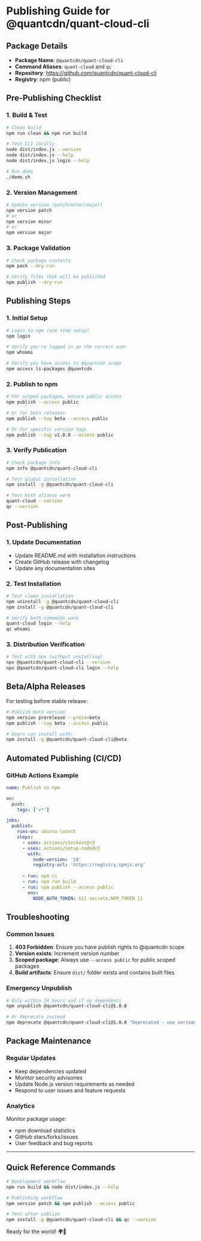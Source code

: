 # Publishing Guide for @quantcdn/quant-cloud-cli

## Package Details

- **Package Name**: `@quantcdn/quant-cloud-cli`
- **Command Aliases**: `quant-cloud` and `qc`
- **Repository**: https://github.com/quantcdn/quant-cloud-cli
- **Registry**: npm (public)

## Pre-Publishing Checklist

### 1. Build & Test
```bash
# Clean build
npm run clean && npm run build

# Test CLI locally
node dist/index.js --version
node dist/index.js --help
node dist/index.js login --help

# Run demo
./demo.sh
```

### 2. Version Management
```bash
# Update version (patch/minor/major)
npm version patch
# or
npm version minor
# or  
npm version major
```

### 3. Package Validation
```bash
# Check package contents
npm pack --dry-run

# Verify files that will be published
npm publish --dry-run
```

## Publishing Steps

### 1. Initial Setup
```bash
# Login to npm (one time setup)
npm login

# Verify you're logged in as the correct user
npm whoami

# Verify you have access to @quantcdn scope
npm access ls-packages @quantcdn
```

### 2. Publish to npm
```bash
# For scoped packages, ensure public access
npm publish --access public

# Or for beta releases
npm publish --tag beta --access public

# Or for specific version tags
npm publish --tag v1.0.0 --access public
```

### 3. Verify Publication
```bash
# Check package info
npm info @quantcdn/quant-cloud-cli

# Test global installation
npm install -g @quantcdn/quant-cloud-cli

# Test both aliases work
quant-cloud --version
qc --version
```

## Post-Publishing

### 1. Update Documentation
- Update README.md with installation instructions
- Create GitHub release with changelog
- Update any documentation sites

### 2. Test Installation
```bash
# Test clean installation
npm uninstall -g @quantcdn/quant-cloud-cli
npm install -g @quantcdn/quant-cloud-cli

# Verify both commands work
quant-cloud login --help
qc whoami
```

### 3. Distribution Verification
```bash
# Test with npx (without installing)
npx @quantcdn/quant-cloud-cli --version
npx @quantcdn/quant-cloud-cli login --help
```

## Beta/Alpha Releases

For testing before stable release:

```bash
# Publish beta version
npm version prerelease --preid=beta
npm publish --tag beta --access public

# Users can install with:
npm install -g @quantcdn/quant-cloud-cli@beta
```

## Automated Publishing (CI/CD)

### GitHub Actions Example
```yaml
name: Publish to npm

on:
  push:
    tags: ['v*']

jobs:
  publish:
    runs-on: ubuntu-latest
    steps:
      - uses: actions/checkout@v3
      - uses: actions/setup-node@v3
        with:
          node-version: '18'
          registry-url: 'https://registry.npmjs.org'
      
      - run: npm ci
      - run: npm run build
      - run: npm publish --access public
        env:
          NODE_AUTH_TOKEN: ${{ secrets.NPM_TOKEN }}
```

## Troubleshooting

### Common Issues

1. **403 Forbidden**: Ensure you have publish rights to @quantcdn scope
2. **Version exists**: Increment version number
3. **Scoped package**: Always use `--access public` for public scoped packages
4. **Build artifacts**: Ensure `dist/` folder exists and contains built files

### Emergency Unpublish
```bash
# Only within 24 hours and if no dependents
npm unpublish @quantcdn/quant-cloud-cli@1.0.0

# Or deprecate instead
npm deprecate @quantcdn/quant-cloud-cli@1.0.0 "Deprecated - use version x.x.x"
```

## Package Maintenance

### Regular Updates
- Keep dependencies updated
- Monitor security advisories
- Update Node.js version requirements as needed
- Respond to user issues and feature requests

### Analytics
Monitor package usage:
- npm download statistics
- GitHub stars/forks/issues
- User feedback and bug reports

---

## Quick Reference Commands

```bash
# Development workflow
npm run build && node dist/index.js --help

# Publishing workflow  
npm version patch && npm publish --access public

# Test after publish
npm install -g @quantcdn/quant-cloud-cli && qc --version
```

Ready for the world! 🌍🚀